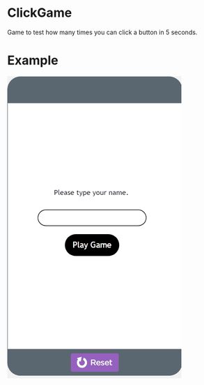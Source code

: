 # ClickGame
Game to test how many times you can click a button in 5 seconds.

# Example
![Example](https://github.com/armaancha/ClickGame/blob/main/images/ClickGame.gif?raw=true)

